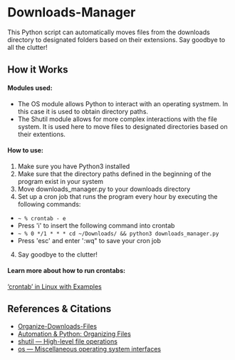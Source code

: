 # Downloads-Manager
This Python script can automatically moves files from the downloads directory to designated folders based on their extensions. Say goodbye to all the clutter!

## How it Works

#### Modules used:
- The OS module allows Python to interact with an operating systmem. In this case it is used to obtain directory paths.
- The Shutil module allows for more complex interactions with the file system. It is used here to move files to designated directories based on their extentions.

#### How to use:
1. Make sure you have Python3 installed
1. Make sure that the directory paths defined in the beginning of the program exist in your system
2. Move downloads_manager.py to your downloads directory
3. Set up a cron job that runs the program every hour by executing the following commands:
  * `~ % crontab - e`
  * Press 'i' to insert the following command into crontab
  * `~ % 0 */1 * * * cd ~/Downloads/ && python3 downloads_manager.py`
  * Press 'esc' and enter ':wq" to save your cron job
4. Say goodbye to the clutter!

#### Learn more about how to run crontabs:
[‘crontab’ in Linux with Examples](https://crontab.guru)

## References & Citations
* [Organize-Downloads-Files](https://github.com/nitish-dev-1503/Organize-Download-Files)
* [Automation & Python: Organizing Files](https://medium.com/swlh/automation-python-organizing-files-5d2b6b933402)
* [shutil — High-level file operations](https://docs.python.org/3/library/shutil.html)
* [os — Miscellaneous operating system interfaces](https://docs.python.org/3/library/os.html)
